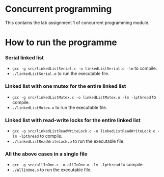 Concurrent programming
=================================
This contains the lab assignment 1 of concurrent programming module.
# How to run the programme
### Serial linked list
- `gcc -g src/linkedListSerial.c -o linkedListSerial.o -lm` to compile.
- `./linkedListSerial.o` to run the executable file.

### Linked list with one mutex for the entire linked list
- `gcc -g src/linkedListMutex.c -o linkedListMutex.o -lm -lpthread` to compile.
- `./linkedListMutex.o` to run the executable file.

### Linked list with read-write locks for the entire linked list
- `gcc -g src/linkedListReadWriteLock.c -o linkedListReadWriteLock.o -lm -lpthread` to compile.
- `./linkedListReadWriteLock.o` to run the executable file.

### All the above cases in a single file
- `gcc -g src/allInOne.c -o allInOne.o -lm -lpthread` to compile.
- `./allInOne.o` to run the executable file.
